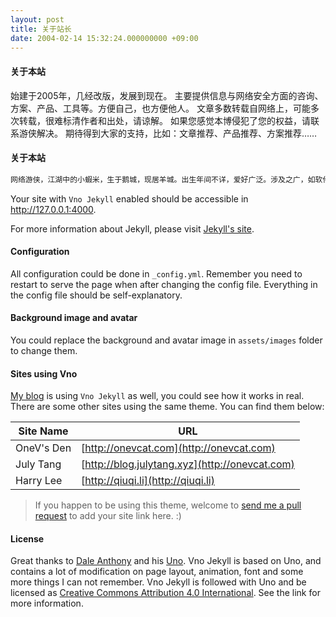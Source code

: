 ```yaml
---
layout: post
title: 关于站长
date: 2004-02-14 15:32:24.000000000 +09:00
---
```


#### 关于本站
始建于2005年，几经改版，发展到现在。
主要提供信息与网络安全方面的咨询、方案、产品、工具等。方便自己，也方便他人。
文章多数转载自网络上，可能多次转载，很难标清作者和出处，请谅解。
如果您感觉本博侵犯了您的权益，请联系游侠解决。
期待得到大家的支持，比如：文章推荐、产品推荐、方案推荐…… 

#### 关于本站

```bash
网络游侠，江湖中的小蝦米，生于鹅城，现居羊城。出生年间不详，爱好广泛。涉及之广，如软件使用、设计、游泳、爬山、音乐等
```

Your site with `Vno Jekyll` enabled should be accessible in http://127.0.0.1:4000.

For more information about Jekyll, please visit [Jekyll's site](http://jekyllrb.com).

#### Configuration

All configuration could be done in `_config.yml`. Remember you need to restart to serve the page when after changing the config file. Everything in the config file should be self-explanatory.

#### Background image and avatar

You could replace the background and avatar image in `assets/images` folder to change them.

#### Sites using Vno

[My blog](http://onevcat.com) is using `Vno Jekyll` as well, you could see how it works in real. There are some other sites using the same theme. You can find them below:

| Site Name    | URL                                                |
| ------------ | ---------------------------------------------------|
| OneV's Den   | [http://onevcat.com](http://onevcat.com)           |
| July Tang    | [http://blog.julytang.xyz](http://onevcat.com)     |
| Harry Lee    | [http://qiuqi.li](http://qiuqi.li)                 |

> If you happen to be using this theme, welcome to [send me a pull request](https://github.com/onevcat/vno-jekyll/pulls) to add your site link here. :)

#### License

Great thanks to [Dale Anthony](https://github.com/daleanthony) and his [Uno](https://github.com/daleanthony/uno). Vno Jekyll is based on Uno, and contains a lot of modification on page layout, animation, font and some more things I can not remember. Vno Jekyll is followed with Uno and be licensed as [Creative Commons Attribution 4.0 International](http://creativecommons.org/licenses/by/4.0/). See the link for more information.
